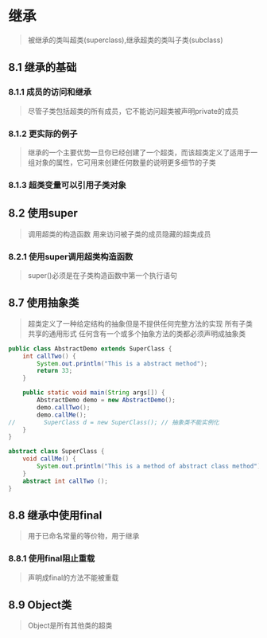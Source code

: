 # 继承
> 被继承的类叫超类(superclass),继承超类的类叫子类(subclass)

## 8.1 继承的基础

### 8.1.1 成员的访问和继承
> 尽管子类包括超类的所有成员，它不能访问超类被声明private的成员

### 8.1.2 更实际的例子
> 继承的一个主要优势一旦你已经创建了一个超类，而该超类定义了适用于一组对象的属性，它可用来创建任何数量的说明更多细节的子类

### 8.1.3 超类变量可以引用子类对象


## 8.2 使用super
> 调用超类的构造函数
> 用来访问被子类的成员隐藏的超类成员

### 8.2.1 使用super调用超类构造函数
> super()必须是在子类构造函数中第一个执行语句

## 8.7 使用抽象类
> 超类定义了一种给定结构的抽象但是不提供任何完整方法的实现
> 所有子类共享的通用形式
> 任何含有一个或多个抽象方法的类都必须声明成抽象类
```java
public class AbstractDemo extends SuperClass {
    int callTwo() {
        System.out.println("This is a abstract method");
        return 33;
    }

    public static void main(String args[]) {
        AbstractDemo demo = new AbstractDemo();
        demo.callTwo();
        demo.callMe();
//        SuperClass d = new SuperClass(); // 抽象类不能实例化
    }
}

abstract class SuperClass {
    void callMe() {
        System.out.println("This is a method of abstract class method");
    }
    abstract int callTwo ();
}
```

## 8.8 继承中使用final
> 用于已命名常量的等价物，用于继承

### 8.8.1 使用final阻止重载
> 声明成final的方法不能被重载

## 8.9 Object类
> Object是所有其他类的超类
